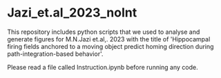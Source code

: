 # Jazi_et.al_2023_noInt

This repository includes python scripts that we used to analyse and generate figures for M.N.Jazi et.al,. 2023 with the title of 'Hippocampal firing fields anchored to a moving object predict homing direction during path-integration-based behavior'. 

Please read a file called Instruction.ipynb before running any code. 
